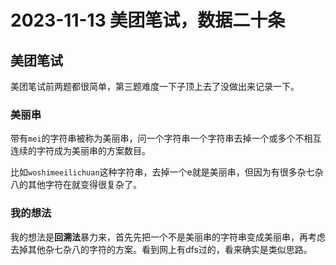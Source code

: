 # 2023-11-13 美团笔试，数据二十条

## 美团笔试

美团笔试前两题都很简单，第三题难度一下子顶上去了没做出来记录一下。

### 美丽串

带有`mei`的字符串被称为美丽串，问一个字符串一个字符串去掉一个或多个不相互连续的字符成为美丽串的方案数目。

比如`woshimeeilichuan`这种字符串，去掉一个e就是美丽串，但因为有很多杂七杂八的其他字符在就变得很复杂了。

### 我的想法

我的想法是**回溯法**暴力来，首先先把一个不是美丽串的字符串变成美丽串，再考虑去掉其他杂七杂八的字符的方案。看到网上有dfs过的，看来确实是类似思路。





